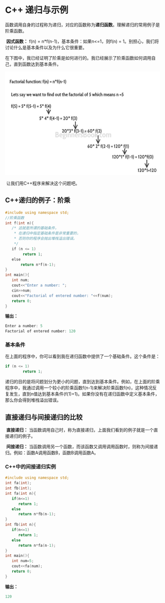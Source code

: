# C++ 递归与示例
​	函数调用自身的过程称为递归，对应的函数称为**递归函数**。理解递归的常用例子是阶乘函数。


​	**因式函数：** f(n) = n*f(n-1)，基本条件：如果n<=1，则f(n) = 1。别担心，我们将讨论什么是基本条件以及为什么它很重要。


​	在下图中，我已经证明了阶乘是如何进行的。我已经展示了阶乘函数如何调用自己，直到函数达到基本条件。


  ![C++ recursion](./imgs/Recursion_in_Cpp.jpg)


​	让我们用C++程序来解决这个问题吧。


## C++递归的例子：阶乘
```cpp
#include using namespace std;
//阶乘函数
int f(int n){
   /* 这就是所谓的基础条件，
    * 在递归中指定基础条件是非常重要的，
    * 否则你的程序会抛出堆栈溢出错误。
    */
   if (n <= 1)
        return 1;
   else 
       return n*f(n-1);
}
int main(){
   int num;
   cout<<"Enter a number: ";
   cin>>num;
   cout<<"Factorial of entered number: "<<f(num);
   return 0;
}
```
  **输出：**


```cpp
Enter a number: 5
Factorial of entered number: 120
```
### 基本条件
​	在上面的程序中，你可以看到我在递归函数中提供了一个基础条件。这个条件是：


```cpp
if (n <= 1)
        return 1;
```
​	递归的目的是将问题划分为更小的问题，直到达到基本条件。例如，在上面的阶乘程序中，我通过调用一个较小的阶乘函数f(n-1)来解决阶乘函数f(n)，这种情况反复发生，直到n值达到基本条件(f(1)=1)。如果你没有在递归函数中定义基本条件，那么你会得到堆栈溢出错误。


## 直接递归与间接递归的比较
​	**直接递归：** 当函数调用自己时，称为直接递归，上面我们看到的例子就是一个直接递归的例子。

​	**间接递归：** 当函数调用另一个函数，而该函数又调用调用函数时，则称为间接递归。例如：函数A调用函数B，函数B调用函数A。


### C++中的间接递归实例
```cpp
#include using namespace std;
int fa(int);
int fb(int);
int fa(int n){
   if(n<=1)
      return 1;
   else
      return n*fb(n-1);
}
int fb(int n){
   if(n<=1)
      return 1;
   else
      return n*fa(n-1);
}
int main(){
   int num=5;
   cout<<fa(num);
   return 0;
}
```
  **输出：**


```cpp
120
```
